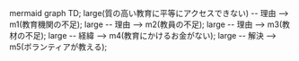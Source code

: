 mermaid
graph TD;
large(質の高い教育に平等にアクセスできない) -- 理由 --> m1(教育機関の不足);
large -- 理由 --> m2(教員の不足);
large -- 理由 --> m3(教材の不足);
large -- 経緯 --> m4(教育にかけるお金がない);
large -- 解決 --> m5(ボランティアが教える);
